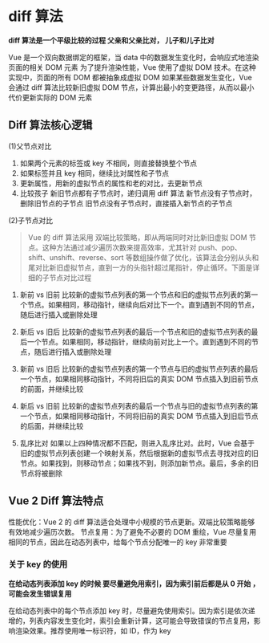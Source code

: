 # diff 算法

**diff 算法是一个平级比较的过程 父亲和父亲比对， 儿子和儿子比对**

Vue 是一个双向数据绑定的框架，当 data 中的数据发生变化时，会响应式地渲染页面的相关 DOM 元素
为了提升渲染性能，Vue 使用了虚拟 DOM 技术。在这种实现中，页面的所有 DOM 都被抽象成虚拟 DOM
如果某些数据发生变化，Vue 会通过 diff 算法比较新旧虚拟 DOM 节点，计算出最小的变更路径，从而以最小代价更新实际的 DOM 元素

## Diff 算法核心逻辑

(1)父节点对比

1. 如果两个元素的标签或 key 不相同，则直接替换整个节点
2. 如果标签并且 key 相同，继续比对属性和子节点
3. 更新属性，用新的虚拟节点的属性和老的对比，去更新节点
4. 比较孩子
   新旧节点都有子节点时，递归调用 diff 算法
   新节点没有子节点时，删除旧节点的子节点
   旧节点没有子节点时，直接插入新节点的子节点

(2)子节点对比

> Vue 的 diff 算法采用 双端比较策略，即从两端同时对比新旧虚拟 DOM 节点。这种方法通过减少遍历次数来提高效率，尤其针对 push、pop、shift、unshift、reverse、sort 等数组操作做了优化，该算法会分别从头和尾对比新旧虚拟节点，直到一方的头指针超过尾指针，停止循环。下面是详细的子节点对比过程

1. 新前 vs 旧前
   比较新的虚拟节点列表的第一个节点和旧的虚拟节点列表的第一个节点。如果相同，移动指针，继续向后对比下一个。直到遇到不同的节点，随后进行插入或删除处理

2. 新后 vs 旧后
   比较新的虚拟节点列表的最后一个节点和旧的虚拟节点列表的最后一个节点。如果相同，移动指针，继续向前对比上一个。直到遇到不同的节点，随后进行插入或删除处理

3. 新前 vs 旧后
   比较新的虚拟节点列表的第一个节点与旧的虚拟节点列表的最后一个节点，如果相同移动指针，不同将旧后的真实 DOM 节点插入到旧前节点的前面，并继续比较

4. 新后 vs 旧前
   比较新的虚拟节点列表的最后一个节点与旧的虚拟节点列表的第一个节点，如果相同移动指针，不同将旧前的真实 DOM 节点插入到旧后节点的后面，并继续比较

5. 乱序比对
   如果以上四种情况都不匹配，则进入乱序比对。此时，Vue 会基于旧的虚拟节点列表创建一个映射关系，然后根据新的虚拟节点去寻找对应的旧节点。如果找到，则移动节点；如果找不到，则添加新节点。最后，多余的旧节点将被删除

## Vue 2 Diff 算法特点

性能优化：Vue 2 的 diff 算法适合处理中小规模的节点更新。双端比较策略能够有效地减少遍历次数。
节点复用：为了避免不必要的 DOM 重绘，Vue 尽量复用相同的节点，因此在动态列表中，给每个节点分配唯一的 key 非常重要

### 关于 key 的使用

**在给动态列表添加 key 的时候 要尽量避免用索引，因为索引前后都是从 0 开始 ， 可能会发生错误复用**

在给动态列表中的每个节点添加 key 时，尽量避免使用索引。因为索引是依次递增的，列表内容发生变化时，索引会重新计算，这可能会导致错误的节点复用，影响渲染效果。推荐使用唯一标识符，如 ID，作为 key
